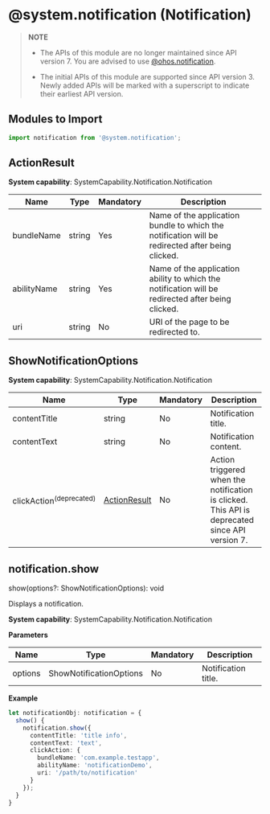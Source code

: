 # @system.notification (Notification)
<!--Kit: Notification Kit-->
<!--Subsystem: Notification-->
<!--Owner: @michael_woo888-->
<!--Designer: @dongqingran; @wulong158-->
<!--Tester: @wanghong1997-->
<!--Adviser: @fang-jinxu-->

> **NOTE**
> - The APIs of this module are no longer maintained since API version 7. You are advised to use [@ohos.notification](js-apis-notification.md).
> 
> - The initial APIs of this module are supported since API version 3. Newly added APIs will be marked with a superscript to indicate their earliest API version.


## Modules to Import


```ts
import notification from '@system.notification';
```

## ActionResult

**System capability**: SystemCapability.Notification.Notification

| Name       | Type                                          | Mandatory| Description                     |
| ----------- | ---------------------------------------------- | ---- | ------------------------- |
| bundleName  | string                                          | Yes  | Name of the application bundle to which the notification will be redirected after being clicked.                 |
| abilityName  | string                                          | Yes  | Name of the application ability to which the notification will be redirected after being clicked.|
| uri         | string                                          | No  | URI of the page to be redirected to.             |


## ShowNotificationOptions

**System capability**: SystemCapability.Notification.Notification

| Name         | Type                                          | Mandatory| Description                       |
| ------------- | ---------------------------------------------- | ---- | ------------------------- |
| contentTitle  | string                                          | No  | Notification title.                 |
| contentText   | string                                          | No  | Notification content.                 |
| clickAction<sup>(deprecated)</sup>   | [ActionResult](#actionresult)                                    | No  | Action triggered when the notification is clicked.<br>This API is deprecated since API version 7.    |


## notification.show

show(options?: ShowNotificationOptions): void

Displays a notification.

**System capability**: SystemCapability.Notification.Notification

**Parameters**

| Name| Type| Mandatory| Description|
| -------- | -------- | -------- | -------- |
| options | ShowNotificationOptions | No| Notification title.|

**Example**
```ts
let notificationObj: notification = {
  show() {
    notification.show({
      contentTitle: 'title info',
      contentText: 'text',
      clickAction: {
        bundleName: 'com.example.testapp',
        abilityName: 'notificationDemo',
        uri: '/path/to/notification'
      }
    });
  }
}
```
